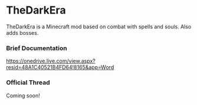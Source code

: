 # TheDarkEra
TheDarkEra is a Minecraft mod based on combat with spells and souls. Also adds bosses.

### Brief Documentation
https://onedrive.live.com/view.aspx?resid=48A1C40521B4FD64!8165&app=Word

### Official Thread
Coming soon!
